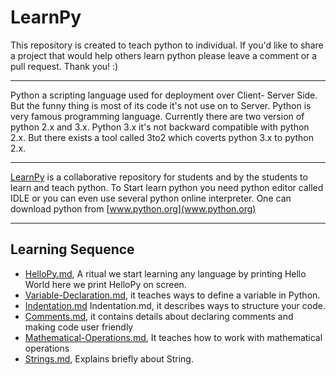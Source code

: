 # LearnPy

This repository is created to teach python to individual. If you'd like to share a project that would help others learn python please leave a comment or a pull request. Thank you! :)
____
Python a scripting language used for deployment over Client- Server Side. But the funny thing is most of its code it's not use on to Server. Python is very famous programming language. Currently there are two version of python 2.x and 3.x.
Python 3.x it's not backward compatible with python 2.x.
But there exists a tool called 3to2 which coverts python 3.x to python 2.x.
____

[LearnPy](https://github.com/Technoholics/LearnPy/) is a collaborative repository for students and by the students to learn and teach python.
To Start learn python you need python editor called IDLE or you can even use several python online interpreter.
One can download python from [www.python.org](www.python.org)
____

## Learning Sequence

- [HelloPy.md](https://github.com/Technoholics/LearnPy/blob/master/HelloPy.md), A ritual we start learning any language by printing Hello World here we print HelloPy on screen.
- [Variable-Declaration.md](https://github.com/Technoholics/LearnPy/blob/master/Variable-Declaration.md), it teaches ways to define a variable in Python.
- [Indentation.md](https://github.com/Technoholics/LearnPy/blob/master/Indentation.md)
Indentation.md, it describes ways to structure your code.
- [Comments.md](https://github.com/Technoholics/LearnPy/blob/master/Comments.md), it contains details about declaring comments and making code user friendly
- [Mathematical-Operations.md](https://github.com/Technoholics/LearnPy/blob/master/Mathematical-Operations.md), It teaches how to work with mathematical operations
- [Strings.md](https://github.com/Technoholics/LearnPy/blob/master/Strings.md), Explains briefly about String.

